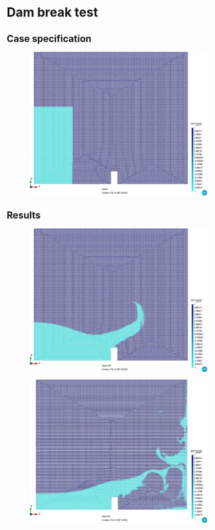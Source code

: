 # Dam break test

## Case specification

<p align="center">
  <img src="data/1.jpg" alt="Initial mesh and boundary conditions." width="400" />
</p>

## Results

<p align="center">
  <img src="data/2.jpg" title="Time = 0.25 sec" width="400" />
</p>

<p align="center">
  <img src="data/3.jpg" title="Time = 0.5 sec" width="400" />
</p>
